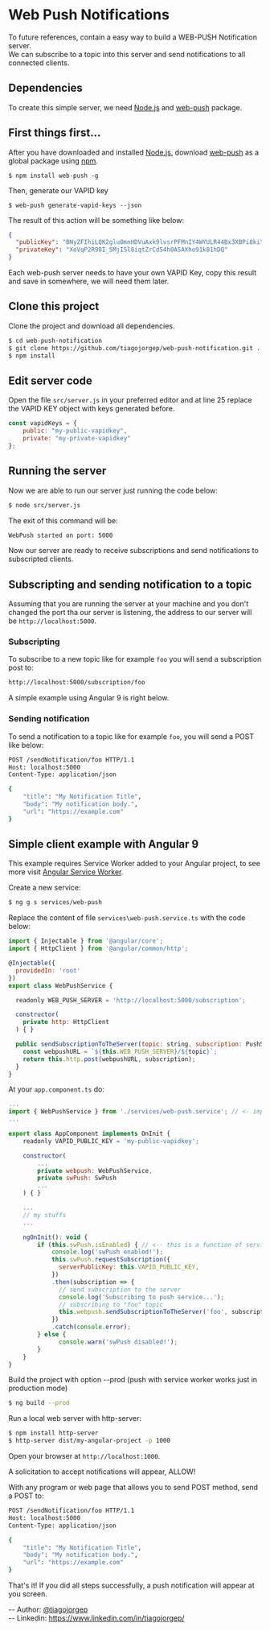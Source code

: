 # Web Push Notifications
To future references, contain a easy way to build a WEB-PUSH Notification server.<br />
We can subscribe to a topic into this server and send notifications to all connected clients.

## Dependencies

To create this simple server, we need [Node.js](https://nodejs.org/) and [web-push](https://www.npmjs.com/package/web-push/) package.

## First things first...

After you have downloaded and installed [Node.js](https://nodejs.org/), download [web-push](https://www.npmjs.com/package/web-push/) as a global package using [npm](https://www.npmjs.com/).

```node
$ npm install web-push -g
```

Then, generate our VAPID key

```node
$ web-push generate-vapid-keys --json
```

The result of this action will be something like below:

```json
{
  "publicKey": "BNyZFIhiLQK2gluOmnHDVuAxk9lvsrPFMnIY4WYULR44Bx3XBPi8kiY8kZoxXklYHfhw5ivyWclF4KTAPLkul6M",
  "privateKey": "XoVqP2R98I_5MjI5l8iqtZrCd54h0ASAXho91k81hDQ"
}
```

Each web-push server needs to have your own VAPID Key, copy this result and save in somewhere, we will need them later.

## Clone this project

Clone the project and download all dependencies.

```bash
$ cd web-push-notification
$ git clone https://github.com/tiagojorgep/web-push-notification.git .
$ npm install
```

## Edit server code

Open the file `src/server.js` in your preferred editor and at line 25 replace the VAPID KEY object with keys generated before.

```javascript
const vapidKeys = {
    public: "my-public-vapidkey",
    private: "my-private-vapidkey"
};
```

## Running the server

Now we are able to run our server just running the code below:

```bash
$ node src/server.js
```

The exit of this command will be:

```bash
WebPush started on port: 5000
```

Now our server are ready to receive subscriptions and send notifications to subscripted clients.

## Subscripting and sending notification to a topic

Assuming that you are running the server at your machine and you don't changed the port tha our server is listening, the address to our server will be `http://localhost:5000`.


### Subscripting
To subscribe to a new topic like for example `foo` you will send a subscription post to:

```bash
http://localhost:5000/subscription/foo
```

A simple example using Angular 9 is right below.

### Sending notification
To send a notification to a topic like for example `foo`, you will send a POST like below:

```bash
POST /sendNotification/foo HTTP/1.1
Host: localhost:5000
Content-Type: application/json

{
	"title": "My Notification Title",
	"body": "My notification body.",
	"url": "https://example.com"
}
```

## Simple client example with Angular 9

This example requires Service Worker added to your Angular project, to see more visit [Angular Service Worker](https://angular.io/guide/service-worker-intro).

Create a new service:
```bash
$ ng g s services/web-push
```
Replace the content of file `services\web-push.service.ts` with the code below:
```javascript
import { Injectable } from '@angular/core';
import { HttpClient } from '@angular/common/http';

@Injectable({
  providedIn: 'root'
})
export class WebPushService {

  readonly WEB_PUSH_SERVER = 'http://localhost:5000/subscription';

  constructor(
    private http: HttpClient
  ) { }

  public sendSubscriptionToTheServer(topic: string, subscription: PushSubscription) {
    const webpushURL = `${this.WEB_PUSH_SERVER}/${topic}`;
    return this.http.post(webpushURL, subscription);
  }
}
```
At your `app.component.ts` do:
```javascript
...
import { WebPushService } from './services/web-push.service'; // <- import our service 
...

export class AppComponent implements OnInit {
    readonly VAPID_PUBLIC_KEY = 'my-public-vapidkey';

    constructor(
        ...
        private webpush: WebPushService,
        private swPush: SwPush
        ...
    ) { }

    ...
    // my stuffs
    ...

    ngOnInit(): void {
        if (this.swPush.isEnabled) { // <-- this is a function of service worker
            console.log('swPush enabled!');
            this.swPush.requestSubscription({
              serverPublicKey: this.VAPID_PUBLIC_KEY,
            })
            .then(subscription => {
              // send subscription to the server
              console.log('Subscribing to push service...');
              // subscribing to "foo" topic
              this.webpush.sendSubscriptionToTheServer('foo', subscription).subscribe();
            })
            .catch(console.error);
        } else {
              console.warn('swPush disabled!');
        }
    }
}
```

Build the project with option --prod (push with service worker works just in production mode)

```bash
$ ng build --prod
```

Run a local web server with http-server:
```bash
$ npm install http-server
$ http-server dist/my-angular-project -p 1000
```

Open your browser at `http://localhost:1000`.

A solicitation to accept notifications will appear, ALLOW!

With any program or web page that allows you to send POST method, send a POST to:
```bash
POST /sendNotification/foo HTTP/1.1
Host: localhost:5000
Content-Type: application/json

{
	"title": "My Notification Title",
	"body": "My notification body.",
	"url": "https://example.com"
}
```

That's it! If you did all steps successfully, a push notification will appear at you screen.

-- Author: [@tiagojorgep](https://github.com/tiagojorgep)<br>
-- Linkedin: https://www.linkedin.com/in/tiagojorgep/